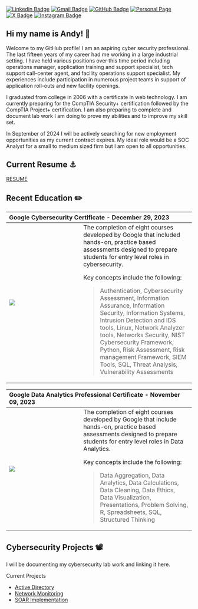 [![Linkedin Badge](https://img.shields.io/badge/-andydoan-blue?style=flat&logo=Linkedin&logoColor=white&link=https://www.linkedin.com/in/andydoan/)](https://www.linkedin.com/in/andydoan/)
[![Gmail Badge](https://img.shields.io/badge/-andy.charles.doan-c14438?style=flat&logo=Gmail&logoColor=white&link=mailto:andy.charles.doan@gmail.com)](mailto:andy.charles.doan@gmail.com)
[![GitHub Badge](https://img.shields.io/badge/-DoanAndy-181717?style=flat&logo=GitHub&logoColor=white&link=https://github.com/DoanAndy)](https://github.com/DoanAndy)
[![Personal Page](https://img.shields.io/badge/-AndyDoan-4285F4?style=flat&logo=googlechrome&logoColor=white&link=https://DoanAndy.github.io)](https://DoanAndy.github.io)
[![X Badge](https://img.shields.io/badge/-AndyDoania-000000?style=flat&logo=x&logoColor=white&link=https://twitter.com/AndyDoania)]([https://DoanAndy.github.io](https://twitter.com/AndyDoania))
[![Instagram Badge](https://img.shields.io/badge/-AndyDoania-E4405F?style=flat&logo=instagram&logoColor=white&link=https://www.instagram.com/andydoania/)]([https://DoanAndy.github.io](https://www.instagram.com/andydoania/))


## Hi my name is Andy! 👋
Welcome to my GitHub profile! I am an aspiring cyber security professional. The last fifteen years of my career had me working in a large industrial setting. I have held various positions over this time period including operations manager, application training and support specialist, tech support call-center agent, and facility operations support specialist. My experiences include participation in numerous project teams in support of application roll-outs and new facility openings.

I graduated from college in 2006 with a certificate in web technology. I am currently preparing for the CompTIA Security+ certification followed by the CompTIA Project+ certification. I am also preparing to complete and document lab work I am doing to prove my abilities and to improve my skill set. 

In September of 2024 I will be actively searching for new employment opportunities as my current contract expires. My ideal role would be a SOC Analyst for a small to medium sized firm but I am open to all opportunities. 

## Current Resume ⚓

[RESUME](https://doanandy.github.io/resume/resume.pdf)

## Recent Education ✏️
<table>
  <thead>
   <tr>
      <th colspan="2" align="left">
        Google Cybersecurity Certificate - December 29, 2023
      </th>
   </tr>
  </thead>
  <tr>
    <td width="40%"><img align="left" src="https://images.credly.com/size/340x340/images/0bf0f2da-a699-4c82-82e2-56dcf1f2e1c7/image.png"></td>
    <td valign="top">
The completion of eight courses developed by Google that included hands-on, practice based assessments designed to prepare students for entry level roles in cybersecurity. 

Key concepts include the following:
> Authentication, Cybersecurity Assessment, Information Assurance, Information Security, Information Systems, Intrusion Detection and IDS tools, Linux, Network Analyzer tools, Networks Security, NIST Cybersecurity Framework, Python, Risk Assessment, Risk management Framework, SIEM Tools, SQL, Threat Analysis, Vulnerability Assessments      
    </td>
  </tr>
  
</table>

<table>
  <thead>
   <tr>
      <th colspan="2" align="left">
        Google Data Analytics Professional Certificate - November 09, 2023
      </th>
   </tr>
  </thead>
  <tr>
    <td width="40%"><img align="left" src="https://images.credly.com/size/340x340/images/d41de2b7-cbc2-47ec-bcf1-ebecbe83872f/GCC_badge_DA_1000x1000.png"></td>
    <td valign="top">
The completion of eight courses developed by Google that include hands-on, practice based assessments designed to prepare students for entry level roles in Data Analytics. 

Key concepts include the following:
> Data Aggregation, Data Analytics, Data Calculations, Data Cleaning, Data Ethics, Data Visualization, Presentations, Problem Solving, R, Spreadsheets, SQL, Structured Thinking    
    </td>
  </tr>
  
</table>

## Cybersecurity Projects 📽️

I will be documenting my cybersecurity lab work and linking it here. 

Current Projects

* [Active Directory](https://doanandy.github.io/Projects/Active_Directory/)
* [Network Monitoring](https://doanandy.github.io/Projects/Network_Monitoring/)
* [SOAR Implementation](https://doanandy.github.io/Projects/SOAR_Implementation/)





<!---
DoanAndy/DoanAndy is a ✨ special ✨ repository because its `README.md` (this file) appears on your GitHub profile.
You can click the Preview link to take a look at your changes.
--->
